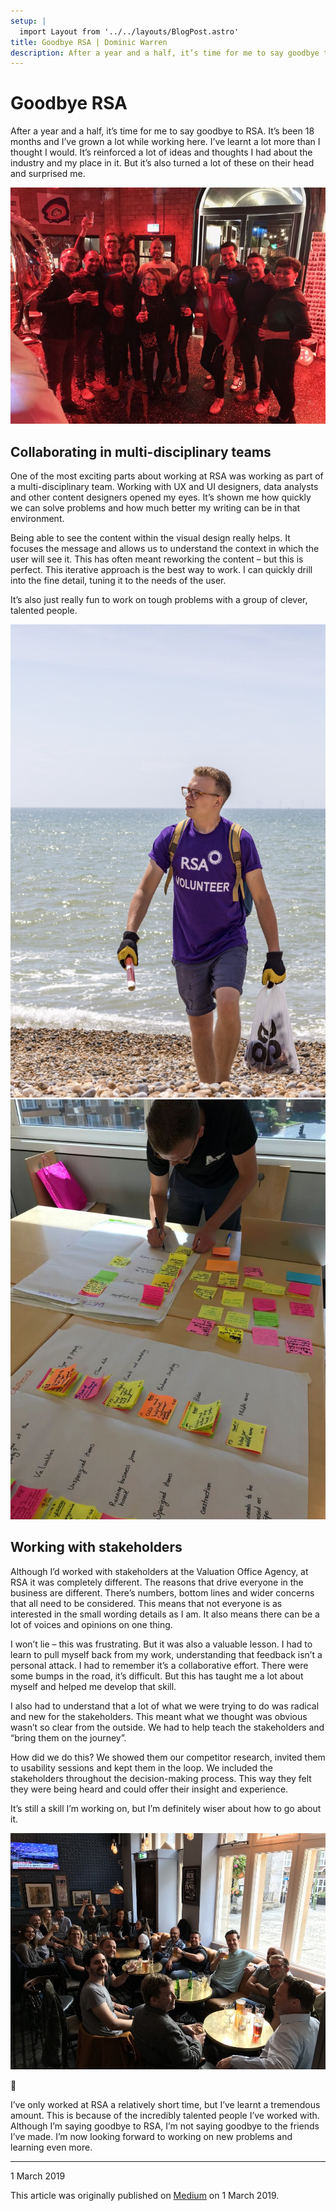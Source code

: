 ```yaml
---
setup: |
  import Layout from '../../layouts/BlogPost.astro'
title: Goodbye RSA | Dominic Warren
description: After a year and a half, it’s time for me to say goodbye to RSA.
---
```


# Goodbye RSA

After a year and a half, it’s time for me to say goodbye to RSA. It’s been 18 months and I’ve grown a lot while working here. I’ve learnt a lot more than I thought I would. It’s reinforced a lot of ideas and thoughts I had about the industry and my place in it. But it’s also turned a lot of these on their head and surprised me.

![The RSA Digital team holding their drinks up — cheers!](/posts/goodbye-rsa-1.jpg)

## Collaborating in multi-disciplinary teams

One of the most exciting parts about working at RSA was working as part of a multi-disciplinary team. Working with UX and UI designers, data analysts and other content designers opened my eyes. It’s shown me how quickly we can solve problems and how much better my writing can be in that environment.

Being able to see the content within the visual design really helps. It focuses the message and allows us to understand the context in which the user will see it. This has often meant reworking the content – but this is perfect. This iterative approach is the best way to work. I can quickly drill into the fine detail, tuning it to the needs of the user.

It’s also just really fun to work on tough problems with a group of clever, talented people.

![Dominic picking up litter from Brighton beach as part of the RSA Volunteer Day.](/posts/goodbye-rsa-2.jpg)
![Dominic writing up user research notes.](/posts/goodbye-rsa-3.jpg)

## Working with stakeholders

Although I’d worked with stakeholders at the Valuation Office Agency, at RSA it was completely different. The reasons that drive everyone in the business are different. There’s numbers, bottom lines and wider concerns that all need to be considered. This means that not everyone is as interested in the small wording details as I am. It also means there can be a lot of voices and opinions on one thing.

I won’t lie – this was frustrating. But it was also a valuable lesson. I had to learn to pull myself back from my work, understanding that feedback isn’t a personal attack. I had to remember it’s a collaborative effort. There were some bumps in the road, it’s difficult. But this has taught me a lot about myself and helped me develop that skill.

I also had to understand that a lot of what we were trying to do was radical and new for the stakeholders. This meant what we thought was obvious wasn’t so clear from the outside. We had to help teach the stakeholders and “bring them on the journey”.

How did we do this? We showed them our competitor research, invited them to usability sessions and kept them in the loop. We included the stakeholders throughout the decision-making process. This way they felt they were being heard and could offer their insight and experience.

It’s still a skill I’m working on, but I’m definitely wiser about how to go about it.

![The RSA Digital team at the pub.](/posts/goodbye-rsa-4.jpg)

👋

I’ve only worked at RSA a relatively short time, but I’ve learnt a tremendous amount. This is because of the incredibly talented people I’ve worked with. Although I’m saying goodbye to RSA, I’m not saying goodbye to the friends I’ve made. I’m now looking forward to working on new problems and learning even more.

---

1 March 2019

This article was originally published on [Medium](https://medium.com/@dominicwarren1/goodbye-rsa-1e6a8a8b1dae) on 1 March 2019.
